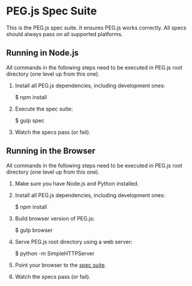 PEG.js Spec Suite
=================

This is the PEG.js spec suite. It ensures PEG.js works correctly. All specs
should always pass on all supported platforms.

Running in Node.js
------------------

All commands in the following steps need to be executed in PEG.js root directory
(one level up from this one).

  1. Install all PEG.js dependencies, including development ones:

        $ npm install

  2. Execute the spec suite:

        $ gulp spec

  3. Watch the specs pass (or fail).

Running in the Browser
----------------------

All commands in the following steps need to be executed in PEG.js root directory
(one level up from this one).

  1. Make sure you have Node.js and Python installed.

  2. Install all PEG.js dependencies, including development ones:

        $ npm install

  3. Build browser version of PEG.js:

        $ gulp browser

  4. Serve PEG.js root directory using a web server:

        $ python -m SimpleHTTPServer

  5. Point your browser to the [spec suite](http://localhost:8000/spec/index.html).

  6. Watch the specs pass (or fail).
